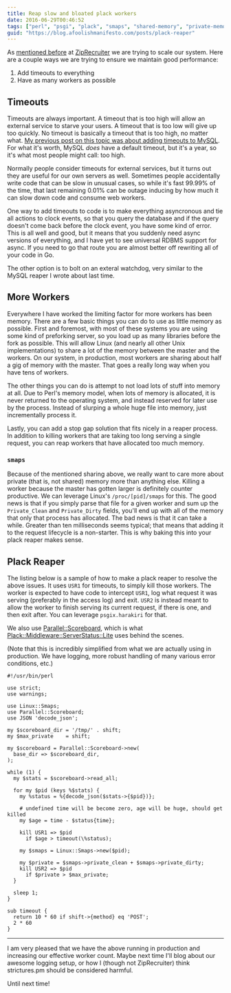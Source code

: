 ```yaml
---
title: Reap slow and bloated plack workers
date: 2016-06-29T00:46:52
tags: ["perl", "psgi", "plack", "smaps", "shared-memory", "private-memory"]
guid: "https://blog.afoolishmanifesto.com/posts/plack-reaper"
---
```

As [mentioned before](/posts/put-mysql-in-timeout/) at
[ZipRecruiter](https://www.ziprecruiter.com/) we are trying to scale our system.
Here are a couple ways we are trying to ensure we maintain good performance:

 1. Add timeouts to everything
 2. Have as many workers as possible

<!--more-->

## Timeouts

Timeouts are always important.  A timeout that is too high will allow an
external service to starve your users.  A timeout that is too low will give up
too quickly.  No timeout is basically a timeout that is too high, no matter
what.  [My previous post on this topic was about adding timeouts to
MySQL](/posts/put-mysql-in-timeout/).  For what it's worth, MySQL *does* have a
default timeout, but it's a year, so it's what most people might call: too
high.

Normally people consider timeouts for external services, but it turns out they
are useful for our own servers as well.  Sometimes people accidentally write
code that can be slow in unusual cases, so while it's fast 99.99% of the time,
that last remaining 0.01% can be outage inducing by how much it can slow down
code and consume web workers.

One way to add timeouts to code is to make everything asyncronous and tie all
actions to clock events, so that you query the database and if the query doesn't
come back before the clock event, you have some kind of error.  This is all well
and good, but it means that you suddenly need async versions of everything, and
I have yet to see universal RDBMS support for async.  If you need to go that
route you are almost better off rewriting all of your code in Go.

The other option is to bolt on an exteral watchdog, very similar to the MySQL
reaper I wrote about last time.

## More Workers

Everywhere I have worked the limiting factor for more workers has been memory.
There are a few basic things you can do to use as little memory as possible.
First and foremost, with most of these systems you are using some kind of
preforking server, so you load up as many libraries before the fork as possible.
This will allow Linux (and nearly all other Unix implementations) to share a
lot of the memory between the master and the workers.  On our system, in
production, most workers are sharing about half a gig of memory with the master.
That goes a really long way when you have tens of workers.

The other things you can do is attempt to not load lots of stuff into memory at
all.  Due to Perl's memory model, when lots of memory is allocated, it is never
returned to the operating system, and instead reserved for later use by the
process.  Instead of slurping a whole huge file into memory, just incrementally
process it.

Lastly, you can add a stop gap solution that fits nicely in a reaper process.
In addition to killing workers that are taking too long serving a single
request, you can reap workers that have allocated too much memory.

### `smaps`

Because of the mentioned sharing above, we really want to care more about
private (that is, not shared) memory more than anything else.  Killing a worker
because the master has gotten larger is definitely counter productive.  We can
leverage Linux's `/proc/[pid]/smaps` for this.  The good news is that if you
simply parse that file for a given worker and sum up the `Private_Clean` and
`Private_Dirty` fields, you'll end up with all of the memory that only that
process has allocated.  The bad news is that it can take a while.  Greater than
ten milliseconds seems typical; that means that adding it to the request
lifecycle is a non-starter.  This is why baking this into your plack reaper
makes sense.

## Plack Reaper

The listing below is a sample of how to make a plack reaper to resolve the above
issues.  It uses `USR1` for timeouts, to simply kill those workers.  The worker
is expected to have code to intercept `USR1`, log what request it was serving
(preferably in the access log) and exit. `USR2` is instead meant to allow the
worker to finish serving its current request, if there is one, and then exit
after.  You can leverage `psgix.harakiri` for that.

We also use
[Parallel::Scoreboard](https://metacpan.org/pod/Parallel::Scoreboard), which is
what
[Plack::Middleware::ServerStatus::Lite](https://metacpan.org/pod/Plack::Middleware::ServerStatus::Lite)
uses behind the scenes.

(Note that this is incredibly simplified from what we are actually using in
production.  We have logging, more robust handling of many various error
conditions, etc.)

```
#!/usr/bin/perl

use strict;
use warnings;

use Linux::Smaps;
use Parallel::Scoreboard;
use JSON 'decode_json';

my $scoreboard_dir = '/tmp/' . shift;
my $max_private    = shift;

my $scoreboard = Parallel::Scoreboard->new(
  base_dir => $scoreboard_dir,
);

while (1) {
  my $stats = $scoreboard->read_all;

  for my $pid (keys %$stats) {
    my %status = %{decode_json($stats->{$pid})};

    # undefined time will be become zero, age will be huge, should get killed
    my $age = time - $status{time};

    kill USR1 => $pid
      if $age > timeout(\%status);

    my $smaps = Linux::Smaps->new($pid);

    my $private = $smaps->private_clean + $smaps->private_dirty;
    kill USR2 => $pid
      if $private > $max_private;
  }

  sleep 1;
}

sub timeout {
  return 10 * 60 if shift->{method} eq 'POST';
  2 * 60
}
```

---

I am very pleased that we have the above running in production and increasing
our effective worker count.  Maybe next time I'll blog about our awesome logging
setup, or how I (though not ZipRecruiter) think strictures.pm should be
considered harmful.

Until next time!
